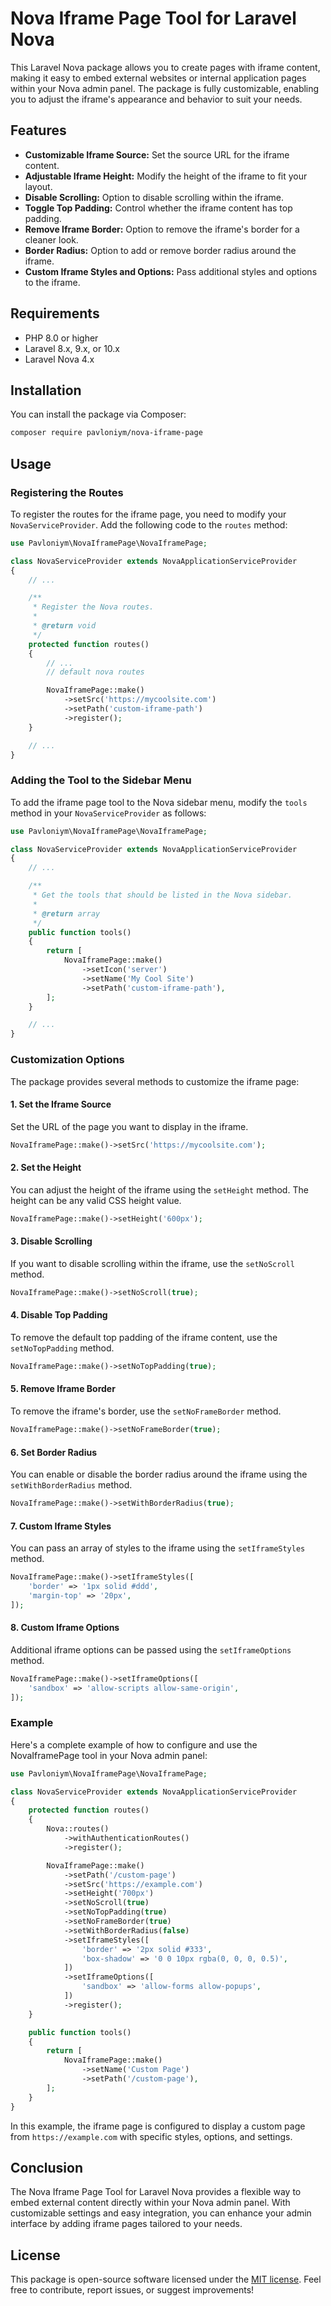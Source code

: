 # Nova Iframe Page Tool for Laravel Nova

This Laravel Nova package allows you to create pages with iframe content, making it easy to embed external websites or internal application pages within your Nova admin panel. The package is fully customizable, enabling you to adjust the iframe's appearance and behavior to suit your needs.

## Features

- **Customizable Iframe Source:** Set the source URL for the iframe content.
- **Adjustable Iframe Height:** Modify the height of the iframe to fit your layout.
- **Disable Scrolling:** Option to disable scrolling within the iframe.
- **Toggle Top Padding:** Control whether the iframe content has top padding.
- **Remove Iframe Border:** Option to remove the iframe's border for a cleaner look.
- **Border Radius:** Option to add or remove border radius around the iframe.
- **Custom Iframe Styles and Options:** Pass additional styles and options to the iframe.

## Requirements

- PHP 8.0 or higher
- Laravel 8.x, 9.x, or 10.x
- Laravel Nova 4.x

## Installation

You can install the package via Composer:

```bash
composer require pavloniym/nova-iframe-page
```

## Usage

### Registering the Routes

To register the routes for the iframe page, you need to modify your `NovaServiceProvider`. Add the following code to the `routes` method:

```php
use Pavloniym\NovaIframePage\NovaIframePage;

class NovaServiceProvider extends NovaApplicationServiceProvider
{
    // ...

    /**
     * Register the Nova routes.
     *
     * @return void
     */
    protected function routes()
    {
        // ...
        // default nova routes

        NovaIframePage::make()
            ->setSrc('https://mycoolsite.com')
            ->setPath('custom-iframe-path')
            ->register();
    }

    // ...
}
```


### Adding the Tool to the Sidebar Menu

To add the iframe page tool to the Nova sidebar menu, modify the `tools` method in your `NovaServiceProvider` as follows:

```php
use Pavloniym\NovaIframePage\NovaIframePage;

class NovaServiceProvider extends NovaApplicationServiceProvider
{
    // ...

    /**
     * Get the tools that should be listed in the Nova sidebar.
     *
     * @return array
     */
    public function tools()
    {
        return [
            NovaIframePage::make()
                ->setIcon('server')
                ->setName('My Cool Site')
                ->setPath('custom-iframe-path'),
        ];
    }

    // ...
}
```

### Customization Options

The package provides several methods to customize the iframe page:

#### 1. Set the Iframe Source

Set the URL of the page you want to display in the iframe.

```php
NovaIframePage::make()->setSrc('https://mycoolsite.com');
```

#### 2. Set the Height

You can adjust the height of the iframe using the `setHeight` method. The height can be any valid CSS height value.

```php
NovaIframePage::make()->setHeight('600px');
```

#### 3. Disable Scrolling

If you want to disable scrolling within the iframe, use the `setNoScroll` method.

```php
NovaIframePage::make()->setNoScroll(true);
```

#### 4. Disable Top Padding

To remove the default top padding of the iframe content, use the `setNoTopPadding` method.

```php
NovaIframePage::make()->setNoTopPadding(true);
```

#### 5. Remove Iframe Border

To remove the iframe's border, use the `setNoFrameBorder` method.

```php
NovaIframePage::make()->setNoFrameBorder(true);
```

#### 6. Set Border Radius

You can enable or disable the border radius around the iframe using the `setWithBorderRadius` method.

```php
NovaIframePage::make()->setWithBorderRadius(true);
```

#### 7. Custom Iframe Styles

You can pass an array of styles to the iframe using the `setIframeStyles` method.

```php
NovaIframePage::make()->setIframeStyles([
    'border' => '1px solid #ddd',
    'margin-top' => '20px',
]);
```

#### 8. Custom Iframe Options

Additional iframe options can be passed using the `setIframeOptions` method.

```php
NovaIframePage::make()->setIframeOptions([
    'sandbox' => 'allow-scripts allow-same-origin',
]);
```

### Example

Here's a complete example of how to configure and use the NovaIframePage tool in your Nova admin panel:

```php
use Pavloniym\NovaIframePage\NovaIframePage;

class NovaServiceProvider extends NovaApplicationServiceProvider
{
    protected function routes()
    {
        Nova::routes()
            ->withAuthenticationRoutes()
            ->register();

        NovaIframePage::make()
            ->setPath('/custom-page')
            ->setSrc('https://example.com')
            ->setHeight('700px')
            ->setNoScroll(true)
            ->setNoTopPadding(true)
            ->setNoFrameBorder(true)
            ->setWithBorderRadius(false)
            ->setIframeStyles([
                'border' => '2px solid #333',
                'box-shadow' => '0 0 10px rgba(0, 0, 0, 0.5)',
            ])
            ->setIframeOptions([
                'sandbox' => 'allow-forms allow-popups',
            ])
            ->register();
    }

    public function tools()
    {
        return [
            NovaIframePage::make()
                ->setName('Custom Page')
                ->setPath('/custom-page'),
        ];
    }
}
```

In this example, the iframe page is configured to display a custom page from `https://example.com` with specific styles, options, and settings.

## Conclusion

The Nova Iframe Page Tool for Laravel Nova provides a flexible way to embed external content directly within your Nova admin panel. With customizable settings and easy integration, you can enhance your admin interface by adding iframe pages tailored to your needs.

## License

This package is open-source software licensed under the [MIT license](LICENSE.md). Feel free to contribute, report issues, or suggest improvements!
